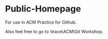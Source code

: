 # Public-Homepage
For use in ACM Practice for Github.

Also feel free to go to \\trace\ACM\Git Workshop.
